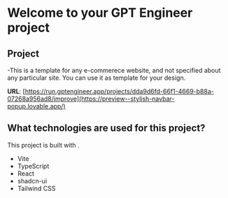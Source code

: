 # Welcome to your GPT Engineer project

## Project
-This is a template for any e-commerece website, and not specified about any particular site. You can use it as template for your design.

**URL**: [https://run.gptengineer.app/projects/dda9d6fd-66f1-4669-b88a-07268a956ad8/improve](https://preview--stylish-navbar-popup.lovable.app/)

## What technologies are used for this project?

This project is built with .

- Vite
- TypeScript
- React
- shadcn-ui
- Tailwind CSS


